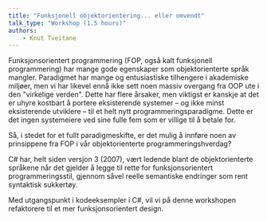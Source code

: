 ```yaml
---
title: "Funksjonell objektorientering... eller omvendt"
talk_type: "Workshop (1.5 hours)"
authors:
    - Knut Tveitane
---
```

Funksjonsorientert programmering (FOP, også kalt funksjonell programmering) har mange gode egenskaper som objektorienterte språk mangler. Paradigmet har mange og entusiastiske tilhengere i akademiske miljøer, men vi har likevel ennå ikke sett noen massiv overgang fra OOP ute i den "virkelige verden". Dette har flere årsaker, men viktigst er kanskje at det er uhyre kostbart å portere eksisterende systemer – og ikke minst eksisterende utviklere – til et helt nytt programmeringsparadigme. Dette er det ingen systemeiere ved sine fulle fem som er villige til å betale for.

Så, i stedet for et fullt paradigmeskifte, er det mulig å innføre noen av prinsippene fra FOP i vår objektorienterte programmeringshverdag? 

C# har, helt siden versjon 3 (2007), vært ledende blant de objektorienterte språkene når det gjelder å legge til rette for funksjonsorientert programmeringsstil, gjennom såvel reelle semantiske endringer som rent syntaktisk sukkertøy. 

Med utgangspunkt i kodeeksempler i C#, vil vi på denne workshopen refaktorere til et mer funksjonsorientert design.
